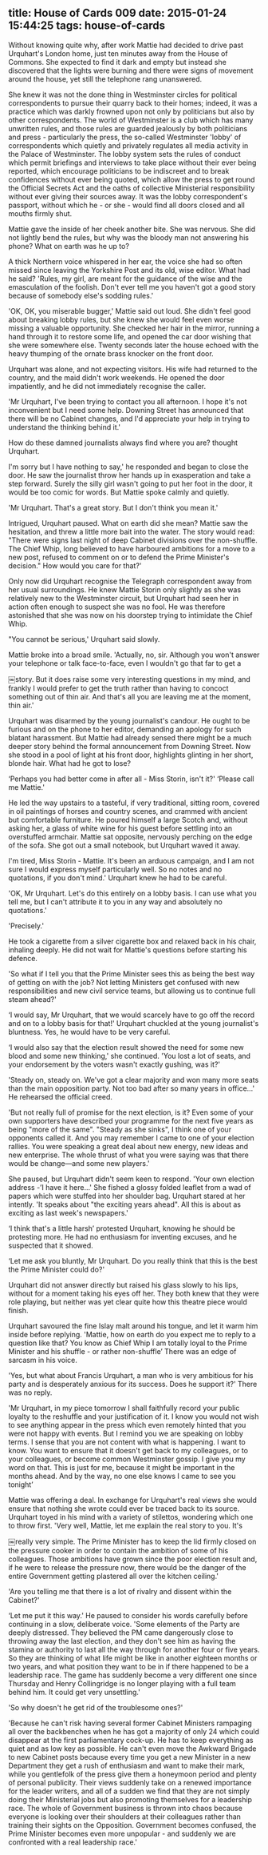 title: House of Cards 009
date: 2015-01-24 15:44:25
tags: house-of-cards
---

Without knowing quite why, after work Mattie had decided to drive past Urquhart's London home, just ten minutes away from the House of Commons. She expected to find it dark and empty but instead she discovered that the lights were burning and there were signs of movement around the house, yet still the telephone rang unanswered.

She knew it was not the done thing in Westminster circles for political correspondents to pursue their quarry back to their homes; indeed, it was a practice which was darkly frowned upon not only by politicians but also by other correspondents. The world of Westminster is a club which has many unwritten rules, and those rules are guarded jealously by both politicians and press - particularly the press, the so-called Westminster 'lobby' of correspondents which quietly and privately regulates all media activity in the Palace of Westminster. The lobby system sets the rules of conduct which permit briefings and interviews to take place without their ever being reported, which encourage politicians to be indiscreet and to break confidences without ever being quoted, which allow the press to get round the Official Secrets Act and the oaths of collective Ministerial responsibility without ever giving their sources away. It was the lobby correspondent's passport, without which he - or she - would find all doors closed and all mouths firmly shut.

Mattie gave the inside of her cheek another bite. She was nervous. She did not lightly bend the rules, but why was the bloody man not answering his phone? What on earth was he up to?

A thick Northern voice whispered in her ear, the voice she had so often missed since leaving the Yorkshire Post and its old, wise editor. What had he said? 'Rules, my girl, are meant for the guidance of the wise and the emasculation of the foolish. Don't ever tell me you haven't got a good story because of somebody else's sodding rules.'

'OK, OK, you miserable bugger,' Mattie said out loud. She didn't feel good about breaking lobby rules, but she knew she would feel even worse missing a valuable opportunity. She checked her hair in the mirror, running a hand through it to restore some life, and opened the car door wishing that she were somewhere else. Twenty seconds later the house echoed with the heavy thumping of the ornate brass knocker on the front door.

Urquhart was alone, and not expecting visitors. His wife had returned to the country, and the maid didn't work weekends. He opened the door impatiently, and he did not immediately recognise the caller.

'Mr Urquhart, I've been trying to contact you all afternoon. I hope it's not inconvenient but I need some help. Downing Street has announced that there will be no Cabinet changes, and I'd appreciate your help in trying to understand the thinking behind it.'

How do these damned journalists always find where you are? thought Urquhart.

I'm sorry but I have nothing to say,' he responded and began to close the door. He saw the journalist throw her hands up in exasperation and take a step forward. Surely the silly girl wasn't going to put her foot in the door, it would be too comic for words. But Mattie spoke calmly and quietly.

'Mr Urquhart. That's a great story. But I don't think you mean it.'

Intrigued, Urquhart paused. What on earth did she mean? Mattie saw the hesitation, and threw a little more bait into the water. The story would read: "There were signs last night of deep Cabinet divisions over the non-shuffle. The Chief Whip, long believed to have harboured ambitions for a move to a new post, refused to comment on or to defend the Prime Minister's decision." How would you care for that?'

Only now did Urquhart recognise the Telegraph correspondent away from her usual surroundings. He knew Mattie Storin only slightly as she was relatively new to the Westminster circuit, but Urquhart had seen her in action often enough to suspect she was no fool. He was therefore astonished that she was now on his doorstep trying to intimidate the Chief Whip.

"You cannot be serious,' Urquhart said slowly.

Mattie broke into a broad smile. 'Actually, no, sir. Although you won't answer your telephone or talk face-to-face, even I wouldn't go that far to get a

￼story. But it does raise some very interesting questions in my mind, and frankly I would prefer to get the truth rather than having to concoct something out of thin air. And that's all you are leaving me at the moment, thin air.'

Urquhart was disarmed by the young journalist's candour. He ought to be furious and on the phone to her editor, demanding an apology for such blatant harassment. But Mattie had already sensed there might be a much deeper story behind the formal announcement from Downing Street. Now she stood in a pool of light at his front door, highlights glinting in her short, blonde hair. What had he got to lose?

‘Perhaps you had better come in after all - Miss Storin, isn't it?' ‘Please call me Mattie.'

He led the way upstairs to a tasteful, if very traditional, sitting room, covered in oil paintings of horses and country scenes, and crammed with ancient but comfortable furniture. He poured himself a large Scotch and, without asking her, a glass of white wine for his guest before settling into an overstuffed armchair. Mattie sat opposite, nervously perching on the edge of the sofa. She got out a small notebook, but Urquhart waved it away.

I'm tired, Miss Storin - Mattie. It's been an arduous campaign, and I am not sure I would express myself particularly well. So no notes and no quotations, if you don't mind.' Urquhart knew he had to be careful.

'OK, Mr Urquhart. Let's do this entirely on a lobby basis. I can use what you tell me, but I can't attribute it to you in any way and absolutely no quotations.'

'Precisely.'

He took a cigarette from a silver cigarette box and relaxed back in his chair, inhaling deeply. He did not wait for Mattie's questions before starting his defence.

'So what if I tell you that the Prime Minister sees this as being the best way of getting on with the job? Not letting Ministers get confused with new responsibilities and new civil service teams, but allowing us to continue full steam ahead?'

‘I would say, Mr Urquhart, that we would scarcely have to go off the record and on to a lobby basis for that!' Urquhart chuckled at the young journalist's bluntness. Yes, he would have to be very careful.

‘I would also say that the election result showed the need for some new blood and some new thinking,' she continued. 'You lost a lot of seats, and your endorsement by the voters wasn't exactly gushing, was it?'

'Steady on, steady on. We've got a clear majority and won many more seats than the main opposition party. Not too bad after so many years in office...' He rehearsed the official creed.

'But not really full of promise for the next election, is it? Even some of your own supporters have described your programme for the next five years as being "more of the same". "Steady as she sinks", I think one of your opponents called it. And you may remember I came to one of your election rallies. You were speaking a great deal about new energy, new ideas and new enterprise. The whole thrust of what you were saying was that there would be change—and some new players.'

She paused, but Urquhart didn't seem keen to respond. 'Your own election address -’I have it here...' She fished a glossy folded leaflet from a wad of papers which were stuffed into her shoulder bag. Urquhart stared at her intently. 'It speaks about "the exciting years ahead". All this is about as exciting as last week's newspapers.'

‘I think that's a little harsh’ protested Urquhart, knowing he should be protesting more. He had no enthusiasm for inventing excuses, and he suspected that it showed.

‘Let me ask you bluntly, Mr Urquhart. Do you really think that this is the best the Prime Minister could do?'

Urquhart did not answer directly but raised his glass slowly to his lips, without for a moment taking his eyes off her. They both knew that they were role playing, but neither was yet clear quite how this theatre piece would finish.

Urquhart savoured the fine Islay malt around his tongue, and let it warm him inside before replying. 'Mattie, how on earth do you expect me to reply to a question like that? You know as Chief Whip I am totally loyal to the Prime Minister and his shuffle - or rather non-shuffle’ There was an edge of sarcasm in his voice.

'Yes, but what about Francis Urquhart, a man who is very ambitious for his party and is desperately anxious for its success. Does he support it?' There was no reply.

'Mr Urquhart, in my piece tomorrow I shall faithfully record your public loyalty to the reshuffle and your justification of it. I know you would not wish to see anything appear in the press which even remotely hinted that you were not happy with events. But I remind you we are speaking on lobby terms. I sense that you are not content with what is happening. I want to know. You want to ensure that it doesn't get back to my colleagues, or to your colleagues, or become common Westminster gossip. I give you my word on that. This is just for me, because it might be important in the months ahead. And by the way, no one else knows I came to see you tonight’

Mattie was offering a deal. In exchange for Urquhart's real views she would ensure that nothing she wrote could ever be traced back to its source. Urquhart toyed in his mind with a variety of stilettos, wondering which one to throw first. 'Very well, Mattie, let me explain the real story to you. It's

￼really very simple. The Prime Minister has to keep the lid firmly closed on the pressure cooker in order to contain the ambition of some of his colleagues. Those ambitions have grown since the poor election result and, if he were to release the pressure now, there would be the danger of the entire Government getting plastered all over the kitchen ceiling.'

'Are you telling me that there is a lot of rivalry and dissent within the Cabinet?'

‘Let me put it this way.' He paused to consider his words carefully before continuing in a slow, deliberate voice. 'Some elements of the Party are deeply distressed. They believed the PM came dangerously close to throwing away the last election, and they don't see him as having the stamina or authority to last all the way through for another four or five years. So they are thinking of what life might be like in another eighteen months or two years, and what position they want to be in if there happened to be a leadership race. The game has suddenly become a very different one since Thursday and Henry Collingridge is no longer playing with a full team behind him. It could get very unsettling.'

'So why doesn't he get rid of the troublesome ones?'

'Because he can't risk having several former Cabinet Ministers rampaging all over the backbenches when he has got a majority of only 24 which could disappear at the first parliamentary cock-up. He has to keep everything as quiet and as low key as possible. He can't even move the Awkward Brigade to new Cabinet posts because every time you get a new Minister in a new Department they get a rush of enthusiasm and want to make their mark, while you gentlefolk of the press give them a honeymoon period and plenty of personal publicity. Their views suddenly take on a renewed importance for the leader writers, and all of a sudden we find that they are not simply doing their Ministerial jobs but also promoting themselves for a leadership race. The whole of Government business is thrown into chaos because everyone is looking over their shoulders at their colleagues rather than training their sights on the Opposition. Government becomes confused, the Prime Minister becomes even more unpopular - and suddenly we are confronted with a real leadership race.'

